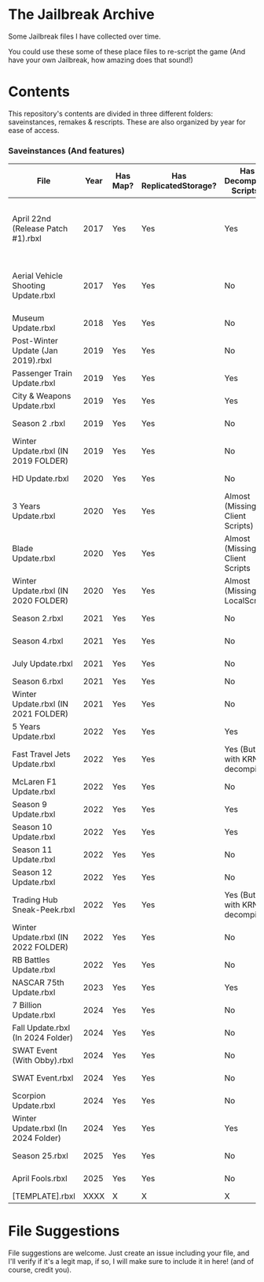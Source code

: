 # **The Jailbreak Archive**
Some Jailbreak files I have collected over time.

You could use these some of these place files to re-script the game (And have your own Jailbreak, how amazing does that sound!)

# **Contents**

This repository's contents are divided in three different folders: saveinstances, remakes & rescripts. These are also organized by year for ease of access.

### **Saveinstances (And features)**

| File                                    | Year          | Has Map? | Has ReplicatedStorage? | Has Decompiled Scripts?    | Notes                                                  | Credits |
| --------------------------------------- | ------------- | -------- | ---------------------- | -------------------------- | ------------------------------------------------------ | ------- |
| April 22nd (Release Patch #1).rbxl      | 2017          |  Yes     | Yes                    | Yes                        | Some stuff are on a folder named "game" on Workspace   | Saved by unknown |
| Aerial Vehicle Shooting Update.rbxl     | 2017          |  Yes     | Yes                    | No                         | N/A                                                    | Fixed by @fged, originally had broken meshes, saved by unknown. |
| Museum Update.rbxl                      | 2018          |  Yes     | Yes                    | No                         | N/A                                                    | Saved by unknown |
| Post-Winter Update (Jan 2019).rbxl      | 2019          |  Yes     | Yes                    | No                         | N/A                                                    | Saved by unknown |
| Passenger Train Update.rbxl             | 2019          |  Yes     | Yes                    | Yes                        | N/A                                                    | Saved by unknown |
| City & Weapons Update.rbxl              | 2019          |  Yes     | Yes                    | Yes                        | N/A                                                    | Saved by unknown |
| Season 2 .rbxl                          | 2019          |  Yes     | Yes                    | No                         | N/A                                                    | Saved by unknown |
| Winter Update.rbxl (IN 2019 FOLDER)     | 2019          |  Yes     | Yes                    | No                         | N/A                                                    | Saved by unknown |
| HD Update.rbxl                          | 2020          |  Yes     | Yes                    | No                         | N/A                                                    | Saved by unknown |
| 3 Years Update.rbxl                     | 2020          |  Yes     | Yes                    | Almost (Missing Client Scripts) | N/A                                               | Saved by unknown |
| Blade Update.rbxl                       | 2020          |  Yes     | Yes                    | Almost (Missing Client Scripts | N/A                                                | Saved by unknown |
| Winter Update.rbxl (IN 2020 FOLDER)     | 2020          |  Yes     | Yes                    | Almost (Missing LocalScript) | N/A                                                  | Saved by unknown |
| Season 2.rbxl                           | 2021          |  Yes     | Yes                    | No                         | N/A                                                    | Saved by unknown |
| Season 4.rbxl                           | 2021          |  Yes     | Yes                    | No                         | N/A                                                    | Saved by unknown |
| July Update.rbxl                        | 2021          |  Yes     | Yes                    | No                         | N/A                                                    | Saved by unknown |
| Season 6.rbxl                           | 2021          |  Yes     | Yes                    | No                         | N/A                                                    | Saved by Hazel |
| Winter Update.rbxl (IN 2021 FOLDER)     | 2021          |  Yes     | Yes                    | No                         | N/A                                                    | Saved by Hazel |
| 5 Years Update.rbxl                     | 2022          |  Yes     | Yes                    | Yes                        | N/A                                                    | Saved by JayBLeaks |
| Fast Travel Jets Update.rbxl            | 2022          |  Yes     | Yes                    | Yes (But with KRNL decompiler) | N/A                                                | Saved by Syngio |
| McLaren F1 Update.rbxl                  | 2022          |  Yes     | Yes                    | No                         | N/A                                                    | Saved by unknown |
| Season 9 Update.rbxl                    | 2022          |  Yes     | Yes                    | Yes                        | N/A                                                    | Saved by JayBLeaks |
| Season 10 Update.rbxl                   | 2022          |  Yes     | Yes                    | Yes                        | N/A                                                    | Saved by JayBLeaks |
| Season 11 Update.rbxl                   | 2022          |  Yes     | Yes                    | No                         | N/A                                                    | Saved by unknown |
| Season 12 Update.rbxl                   | 2022          |  Yes     | Yes                    | No                         | N/A                                                    | Saved by JayBLeaks |
| Trading Hub Sneak-Peek.rbxl             | 2022          |  Yes     | Yes                    | Yes (But with KRNL decompiler) | N/A                                                | Saved by Syngio |
| Winter Update.rbxl (IN 2022 FOLDER)     | 2022          |  Yes     | Yes                    | No                         | N/A                                                    | Saved by Hazel |
| RB Battles Update.rbxl                  | 2022          |  Yes     | Yes                    | No                         | N/A                                                    | Saved by unknown |
| NASCAR 75th Update.rbxl                 | 2023          |  Yes     | Yes                    | Yes                        | N/A                                                    | Saved by @SubscribeToRC |
| 7 Billion Update.rbxl                   | 2024          |  Yes     | Yes                    | No                         | N/A                                                    | Saved by @lovrewe |
| Fall Update.rbxl (In 2024 Folder)       | 2024          |  Yes     | Yes                    | No                         | N/A                                                    | Saved by @lovrewe |
| SWAT Event (With Obby).rbxl             | 2024          |  Yes     | Yes                    | No                         | N/A                                                    | Saved by @lovrewe |
| SWAT Event.rbxl                         | 2024          |  Yes     | Yes                    | No                         | N/A                                                    | Saved by @lovrewe |
| Scorpion Update.rbxl                    | 2024          |  Yes     | Yes                    | No                         | N/A                                                    | Saved by @lovrewe |
| Winter Update.rbxl (In 2024 Folder)     | 2024          |  Yes     | Yes                    | Yes                        | N/A                                                    | Saved by @lovrewe |
| Season 25.rbxl                          | 2025          |  Yes     | Yes                    | No                         | N/A                                                    | Saved by @lovrewe |
| April Fools.rbxl                        | 2025          |  Yes     | Yes                    | No                         | N/A                                                    | Saved by @lovrewe |
| [TEMPLATE].rbxl                         | XXXX          |  X       | X                      | X          |          |         |

# **File Suggestions**
File suggestions are welcome. Just create an issue including your file, and I'll verify if it's a legit map, if so, I will make sure to include it in here! (and of course, credit you).

